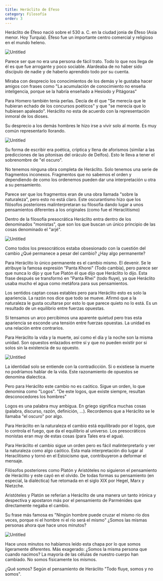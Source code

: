 ```yaml
---
title: Heráclito de Éfeso
category: Filosofía
order: 3
---
```


Heráclito de Éfeso nació sobre el 530 a. C. en la ciudad jonia de Éfeso (Asia menor. Hoy Turquía). Éfeso fue un importante centro comercial y religioso en el mundo heleno.

![Untitled]({{site.baseurl}}/images/Hera%CC%81clito%20de%20E%CC%81feso%2040b6aae633f34737ad9a480c47280729/Ubicacion-de-Grecia-Antigua_jpg__956849_.png)

Parece ser que no era una persona de fácil trato. Todo lo que nos llega de él es que fue arrogante y poco sociable. Alardeaba de no haber sido discípulo de nadie y de haberlo aprendido todo por su cuenta.

Miraba con desprecio los conocimientos de los demás y le gustaba hacer amigos con frases como "La acumulación de conocimiento no enseña inteligencia, porque se la habría enseñado a Hesíodo y Pitágoras"

Para Homero también tenía perlas. Decía de él que "Se merecía que le hubieran echado de los concursos poéticos" y que "se merecía que lo hubiesen apaleado". Heráclito no esta de acuerdo con la representación inmoral de los dioses.

Su desprecio a los demás hombres le hizo irse a vivir solo al monte. Es muy común representarlo llorando.

![Untitled]({{site.baseurl}}/images/Hera%CC%81clito%20de%20E%CC%81feso%2040b6aae633f34737ad9a480c47280729/Cursor_and_Heraclito__el_filosofo_que_llora_jpg.png)

Su forma de escribir era poética, críptica y llena de aforismos (similar a las predicciones de las pitonisas del oráculo de Delfos). Esto le lleva a tener el sobrenombre de "el oscuro".

No tenemos ninguna obra completa de Heráclito. Solo tenemos una serie de fragmentos inconexos. Fragmentos que no sabemos el orden y dependiendo de como los ordenemos pueden dar una interpretación u otra a su pensamiento.

Parece ser que los fragmentos eran de una obra llamada "sobre la naturaleza", pero esto no está claro. Este oscurantismo hizo que los filósofos posteriores malinterpretaran su filosofía dando lugar a unos pensamientos diferentes a los originales (como fue el Heraclitismo)

Dentro de la filosofía presocrática Heráclito entra dentro de los denominados "monistas", que son los que buscan un único principio de las cosas denominado el "arjé".

![Untitled]({{site.baseurl}}/images/Hera%CC%81clito%20de%20E%CC%81feso%2040b6aae633f34737ad9a480c47280729/1280px-La_scuola_di_Atene_jpg__1280912_.png)

Como todos los presocráticos estaba obsesionado con la cuestión del cambio ¿Qué permanece a pesar del cambio? ¿Hay algo permanente?

Para Heráclito lo único permanente es el cambio mismo. El devenir. Se le atribuye la famosa expresión "Panta Khorei" (Todo cambia), pero parece ser que nunca lo dijo y que fue Platón él que dijo que Heráclito lo dijo. Esta frase después se transformó en "Panta Rhei" (todo fluye), ya que Heráclito usaba mucho el agua como metáfora para sus pensamientos.

Los sentidos captan cosas estables pero para Heráclito esto es solo la apariencia. La razón nos dice que todo se mueve. Afirmó que a la naturaleza le gusta ocultarse por esto lo que parece quieto no lo está. Es un resultado de un equilibrio entre fuerzas opuestas.

Si tensamos un arco percibimos una aparente quietud pero tras esta apariencia se esconde una tensión entre fuerzas opuestas. La unidad es una relación entre contrarios.

Para Heráclito la vida y la muerte, así como el día y la noche son la misma unidad. Son opuestos enlazados entre sí y que no pueden existir por si solos sin la existencia de su opuesto.

![Untitled]({{site.baseurl}}/images/Hera%CC%81clito%20de%20E%CC%81feso%2040b6aae633f34737ad9a480c47280729/File_Heraclitus_Rijksmuseum_SK-A-2784_jpeg_-_Wikimedia_Commons.png)

La identidad solo se entiende con la contradicción. Si o existiese la muerte no podríamos hablar de la vida. Este razonamiento de opuestos se denomina dialectica.

Pero para Heráclito este cambio no es caótico. Sigue un orden, lo que denomina como "Logos". "De este logos, que existe siempre, resultan desconocedores los hombres"

Logos es una palabra muy ambigua. En griego significa muchas cosas (palabra, discurso, razón, definición, ...). Recordemos que a Heráclito se le llamaba "el oscuro" por algo.

Para Heráclito en la naturaleza el cambio está equilibrado por el logos, que lo controla el fuego, que da el equilibrio al universo. Los presocráticos monistas eran muy de estas cosas (para Tales era el agua).

Para Heráclito el cambio sigue un orden pero es fácil malinterpretarlo y ver la naturaleza como algo caótico. Esta mala interpretación dio lugar al Heraclitismo y tornó en el Estoicismo que, contribuyeron a deformar el mensaje.

Filósofos posteriores como Platón y Aristóteles no siguieron el pensamiento de Heráclito y este cayó en el olvido. De todas formas su pensamiento (en especial, la dialéctica) fue retomada en el siglo XIX por Hegel, Marx y Nietzche. 

Aristóteles y Platón se referían a Heráclito de una manera un tanto irónica y despectiva y apostaron más por el pensamiento de Parménides que directamente negaba el cambio.

Su frase más famosa es "Ningún hombre puede cruzar el mismo río dos veces, porque ni el hombre ni el río será el mismo" ¿Somos las mismas personas ahora que hace unos minutos?

![Untitled]({{site.baseurl}}/images/Hera%CC%81clito%20de%20E%CC%81feso%2040b6aae633f34737ad9a480c47280729/Heraclitus_b_4_compressed_jpg__768963_.png)

Hace unos minutos no habíamos leído esta chapa por lo que somos ligeramente diferentes. Más exagerado: ¿Somos la misma persona que cuando nacimos? La mayoría de las células de nuestro cuerpo han cambiado. No somos físicamente los mismos.

¿Qué somos? Según el pensamiento de Heráclito "Todo fluye, somos y no somos".
